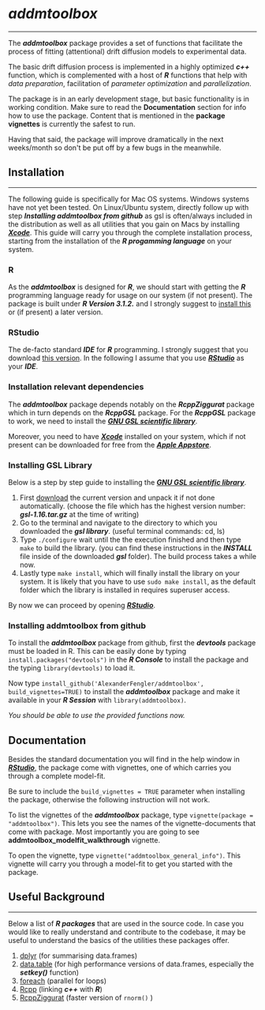 # ***addmtoolbox***
---

The ***addmtoolbox*** package provides a set of functions that facilitate the process of fitting (attentional) drift diffusion models to experimental data.

The basic drift diffusion process is implemented in a highly optimized ***c++*** function, which is complemented with a host of ***R*** functions that help with *data preparation*, facilitation of *parameter optimization* and *parallelization*.

The package is in an early development stage, but basic functionality is in working condition. Make sure to read the **Documentation** section for info how to use the package. Content that is mentioned in the **package vignettes** is currently the safest to run. 

Having that said, the package will improve dramatically in the next weeks/month so don't be put off by a few bugs in the meanwhile.


## Installation
---
The following guide is specifically for Mac OS systems. Windows systems have not yet been tested. On Linux/Ubuntu system, directly follow up with step ***Installing addmtoolbox from github*** as gsl is often/always included in the distribution as well as all utilities that you gain on Macs by installing [***Xcode***](https://developer.apple.com/xcode/). This guide will carry you through the complete installation process, starting from the installation of the ***R progamming language*** on your system.

### R
As the ***addmtoolbox*** is designed for ***R***, we should start with getting the ***R*** programming language ready for usage on our system (if not present). The package is built under ***R Version 3.1.2.*** and I strongly suggest to [install this](http://cran.cnr.berkeley.edu) or (if present) a later version.

### RStudio
The de-facto standard ***IDE*** for ***R*** programming. I strongly suggest that you download [this version](http://www.rstudio.com/products/rstudio/download/preview/). In the following I assume that you use [***RStudio***](http://www.rstudio.com/) as your ***IDE***.


### Installation relevant dependencies
The ***addmtoolbox*** package depends notably on the ***RcppZiggurat*** package which in turn depends on the ***RcppGSL*** package. For the ***RcppGSL*** package to work, we need to install the [***GNU GSL scientific library***](http://www.gnu.org/software/gsl/). 

Moreover, you need to have [***Xcode***](https://developer.apple.com/xcode/) installed on your system, which if not present can be downloaded for free from the [***Apple Appstore***](https://itunes.apple.com/de/app/xcode/id497799835?mt=12).

### Installing GSL Library
Below is a step by step guide to installing the [***GNU GSL scientific library***](http://www.gnu.org/software/gsl/).

1. First [download](http://mirrors.ibiblio.org/gnu/ftp/gnu/gsl/) the current version and unpack it if not done automatically. (choose the file which has the highest version number: ***gsl-1.16.tar.gz*** at the time of writing)
2. Go to the terminal and navigate to the directory to which you downloaded the ***gsl library***. (useful terminal commands: cd, ls)
3. Type ```./configure``` wait until the the execution finished and then type ```make``` to build the library. (you can find these instructions in the ***INSTALL*** file inside of the downloaded ***gsl*** folder). The build process takes a while now.
4. Lastly type ```make install```, which will finally install the library on your system. It is likely that you have to use ```sudo make install```, as the default folder which the library is installed in requires superuser access.

By now we can proceed by opening [***RStudio***](http://www.rstudio.com/).

### Installing addmtoolbox from github

To install the ***addmtoolbox*** package from github, first the ***devtools*** package must be loaded in R.
This can be easily done by typing ```install.packages("devtools")``` in the ***R Console*** to install the package and the typing ```library(devtools)``` to load it.

Now type ```install_github('AlexanderFengler/addmtoolbox', build_vignettes=TRUE)``` to install the ***addmtoolbox*** package and make it available in your ***R Session*** with ```library(addmtoolbox)```.

*You should be able to use the provided functions now.*

## Documentation

Besides the standard documentation you will find in the help window in [***RStudio***](http://www.rstudio.com/), the package come with vignettes, one of which carries you through a complete model-fit. 

Be sure to include the ```build_vignettes = TRUE``` parameter when installing the package, otherwise the following instruction will not work.

To list the vignettes of the ***addmtoolbox*** package, type ```vignette(package = "addmtoolbox")```. This lets you see the names of the vignette-documents that come with package. Most importantly you are going to see **addmtoolbox_modelfit_walkthrough** vignette.

To open the vignette, type ```vignette("addmtoolbox_general_info")```. This vignette will carry you through a model-fit to get you started with the package.

## Useful Background
---
Below a list of ***R packages*** that are used in the source code. In case you would like to really understand and contribute to the codebase, it may be useful to understand the basics of the utilities these packages offer.

1. [dplyr](http://cran.rstudio.com/web/packages/dplyr/vignettes/introduction.html) (for summarising data.frames)
2. [data.table](http://cran.r-project.org/web/packages/data.table/vignettes/datatable-intro.pdf) (for high performance versions of data.frames, especially the ***setkey()*** function) 
3. [foreach](http://cran.r-project.org/web/packages/foreach/vignettes/foreach.pdf) (parallel for loops)
4. [Rcpp](http://adv-r.had.co.nz/Rcpp.html) (linking ***c++*** with ***R***) 
5. [RcppZiggurat](http://cran.r-project.org/web/packages/RcppZiggurat/vignettes/RcppZiggurat.pdf) (faster version of ```rnorm()``` )



